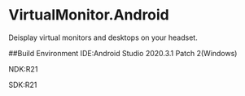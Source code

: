 ﻿# VirtualMonitor.AndroidDeisplay virtual monitors and desktops on your headset.##Build EnvironmentIDE:Android Studio 2020.3.1 Patch 2(Windows)NDK:R21SDK:R21